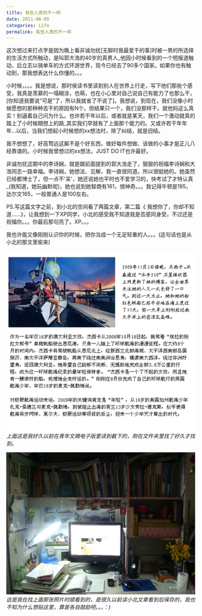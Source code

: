 ```yaml
---
title: 有些人真的不一样
date: 2011-06-05
categories: Life
permalink: 有些人真的不一样
---
```


这次想过来打点字是因为晚上看非诚勿扰[无聊时我最爱干的事]时被一男的所选择的生活方式所触动，是叫郭大浩的40岁的真男人_他因小时候看到的一个短报道触动，后立志以骑单车的方式环游世界，现今已经去了90多个国家。如果你也有触动到，那我想表达什么你懂的。。。

小时候，。。。我是想说，那时侯读书里读到别人在世界上行走，写下他们那些个感受，我真是羡慕的一塌糊涂，也萌，也在小心里对自己说自己有能力了也那么干，[你知道我要说“可是”了，所以我就省了不说了]。我想说，到现在，我们没像小时候愿想的那种种去干的原因有N个，但结果只一个，我们没那样干。就他妈这么真实！别逼着自己问为什么。也许若干年以后，或者就是某天，我们一个激动就真的踏上了小时候期想上的路_其实我们早就有了上面那个能力的。又或许若干年年年...以后，当我们想起小时候想的xx想法时，除了纠结，就是旧结。

我不想想了，好高骛远这厮不是个好东西，做好每件想做、该做的小事才是正儿八经靠谱的。小时候我曾想过的xx想法，JUST DO IT也许最好。

非诚勿扰这期中的李诗娴，就是跟前面提到的郭大浩走了，狠狠的祝福李诗娴和大浩同志一路幸福。李诗娴，她想法、见解，我一直很同道。所以很挺她的。她虽然已经都博士了，但一点不'呆'，她还说她也平时也不爱学习的，快考试了才特认真_(我知道，她玩幽默呢)，她也说到她智商有161，很神奇。。。我记得牛顿是195，达尔文165，一般普通人是100左右。

PS.写这篇文字之前，到小北的空间看了两篇文章，第二篇《 我想你了，你却不知道……》，让我想到一下XP同学，小北的感受我不知道我是否感同身受，不过还是祝福你。。。你最后那句亮了。XP。。。

我也许能又像刚刚认识你的时候，把你当成一个无足轻重的人。。。(这句话也是从小北的那文里偷来)

![](/image/图/那些航海环行的少年01.jpg)
*上面这是我好久以前在青年文摘电子版里读到截下的，刚在文件夹里找了好久才找到。*

![](/image/图/有些人真的不一样01.jpg)
*这是我在找上面那张照片时顺看到的，是很久以前读小北文章看到后保存的，我也不知为什么想贴这里，算是各自鼓励吧。。。：)*
